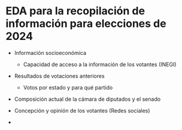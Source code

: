 # EDA para la recopilación de información para elecciones de 2024

* Información socioeconómica
    - Capacidad de acceso a la información de los votantes (INEGI)

* Resultados de votaciones anteriores
    - Votos por estado y para qué partido

* Composición actual de la cámara de diputados y el senado

* Concepción y opinión de los votantes (Redes sociales)

* 